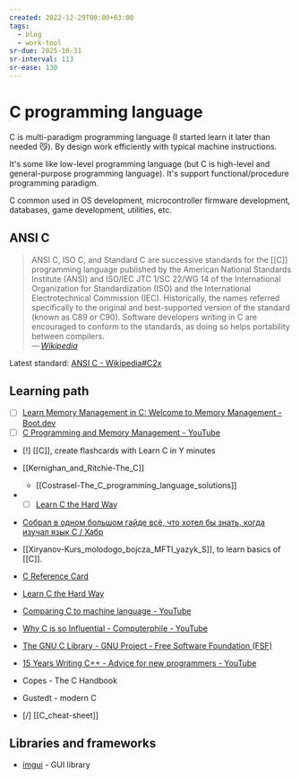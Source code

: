 ```yaml
---
created: 2022-12-29T00:00+03:00
tags:
  - blog
  - work-tool
sr-due: 2025-10-31
sr-interval: 113
sr-ease: 130
---
```


# C programming language

C is multi-paradigm programming language (I started learn it later than needed 😼). By design work efficiently with typical machine instructions.

It\'s some like low-level programming language (but C is high-level and general-purpose programming language). It's support functional/procedure programming paradigm.

C common used in OS development, microcontroller firmware development, databases, game development, utilities, etc.

## ANSI C

> ANSI C, ISO C, and Standard C are successive standards for the [[C]] programming language published by the American National Standards Institute (ANSI) and ISO/IEC JTC 1/SC 22/WG 14 of the International Organization for Standardization (ISO) and the International Electrotechnical Commission (IEC). Historically, the names referred specifically to the original and best-supported version of the standard (known as C89 or C90). Software developers writing in C are encouraged to conform to the standards, as doing so helps portability between compilers.\
> — <cite>[Wikipedia](https://en.wikipedia.org/wiki/ANSI_C)</cite>

Latest standard: [ANSI C - Wikipedia#C2x](https://en.wikipedia.org/wiki/ANSI_C#C2x)

## Learning path

- [ ] [Learn Memory Management in C: Welcome to Memory Management - Boot.dev](https://www.boot.dev/lessons/44a4421c-cc49-4472-bbad-a14f81f860b4)
- [ ] [C Programming and Memory Management - YouTube](https://www.youtube.com/watch?v=rJrd2QMVbGM)

- [!] [[C]], create flashcards with Learn C in Y minutes
- [[Kernighan_and_Ritchie-The_C]]
  - [[Costrasel-The_C_programming_language_solutions]]
- - [ ] [Learn C the Hard Way](https://learncodethehardway.org/c/)
- [Собрал в одном большом гайде всё, что хотел бы знать, когда изучал язык C / Хабр](https://habr.com/ru/companies/ncloudtech/articles/871748/)
- [[Xiryanov-Kurs_molodogo_bojcza_MFTI_yazyk_S]], to learn basics of [[C]].
- [C Reference Card](img/C_Reference_Card_ANSI.v2.2.pdf)

- [Learn C the Hard Way](https://learncodethehardway.org/c/)

- [Comparing C to machine language - YouTube](https://www.youtube.com/watch?v=yOyaJXpAYZQ)
- [Why C is so Influential - Computerphile - YouTube](https://www.youtube.com/watch?v=ci1PJexnfNE)
- [The GNU C Library - GNU Project - Free Software Foundation (FSF)](https://www.gnu.org/software/libc/manual/)
- [15 Years Writing C++ - Advice for new programmers - YouTube](https://www.youtube.com/watch?v=37VZu3b045k)

- Copes - The C Handbook
- Gustedt - modern C

- [/] [[C_cheat-sheet]]

## Libraries and frameworks

- [imgui](https://github.com/ocornut/imgui) - GUI library

